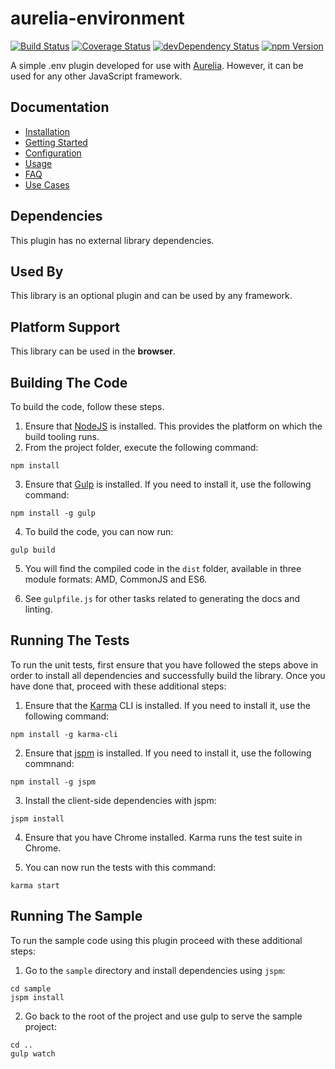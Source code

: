 # aurelia-environment

[![Build Status](https://travis-ci.org/MarcScheib/aurelia-environment.svg?branch=master)](https://travis-ci.org/MarcScheib/aurelia-environment) 
[![Coverage Status](https://coveralls.io/repos/MarcScheib/aurelia-environment/badge.svg?branch=master&service=github)](https://coveralls.io/github/MarcScheib/aurelia-environment?branch=master)
[![devDependency Status](https://img.shields.io/david/dev/MarcScheib/aurelia-environment.svg)](https://david-dm.org/MarcScheib/aurelia-environment#info=devDependencies)
[![npm Version](https://img.shields.io/npm/v/aurelia-environment.svg)](https://www.npmjs.com/package/aurelia-environment)

A simple .env plugin developed for use with [Aurelia](http://www.aurelia.io/). However, it can be used for any other JavaScript framework.

## Documentation

- [Installation](https://github.com/MarcScheib/aurelia-environment/blob/master/doc/Installation.md)
- [Getting Started](https://github.com/MarcScheib/aurelia-environment/blob/master/doc/GettingStarted.md)
- [Configuration](https://github.com/MarcScheib/aurelia-environment/blob/master/doc/Configuration.md)
- [Usage](https://github.com/MarcScheib/aurelia-environment/blob/master/doc/Usage.md)
- [FAQ](https://github.com/MarcScheib/aurelia-environment/blob/master/doc/FAQ.md)
- [Use Cases](https://github.com/MarcScheib/aurelia-environment/blob/master/doc/UseCases.md)

## Dependencies

This plugin has no external library dependencies.

## Used By

This library is an optional plugin and can be used by any framework.

## Platform Support

This library can be used in the **browser**.

## Building The Code

To build the code, follow these steps.

1. Ensure that [NodeJS](http://nodejs.org/) is installed. This provides the platform on which the build tooling runs.
2. From the project folder, execute the following command:

  ```shell
  npm install
  ```
3. Ensure that [Gulp](http://gulpjs.com/) is installed. If you need to install it, use the following command:

  ```shell
  npm install -g gulp
  ```
4. To build the code, you can now run:

  ```shell
  gulp build
  ```
5. You will find the compiled code in the `dist` folder, available in three module formats: AMD, CommonJS and ES6.

6. See `gulpfile.js` for other tasks related to generating the docs and linting.

## Running The Tests

To run the unit tests, first ensure that you have followed the steps above in order to install all dependencies and successfully build the library. Once you have done that, proceed with these additional steps:

1. Ensure that the [Karma](http://karma-runner.github.io/) CLI is installed. If you need to install it, use the following command:

  ```shell
  npm install -g karma-cli
  ```
2. Ensure that [jspm](http://jspm.io/) is installed. If you need to install it, use the following commnand:

  ```shell
  npm install -g jspm
  ```
3. Install the client-side dependencies with jspm:

  ```shell
  jspm install
  ```
4. Ensure that you have Chrome installed. Karma runs the test suite in Chrome.

5. You can now run the tests with this command:

  ```shell
  karma start
  ```

## Running The Sample

To run the sample code using this plugin proceed with these additional steps:

1. Go to the `sample` directory and install dependencies using `jspm`:

  ```shell
  cd sample
  jspm install
  ```
2. Go back to the root of the project and use gulp to serve the sample project:

  ```shell
  cd ..
  gulp watch
  ```
